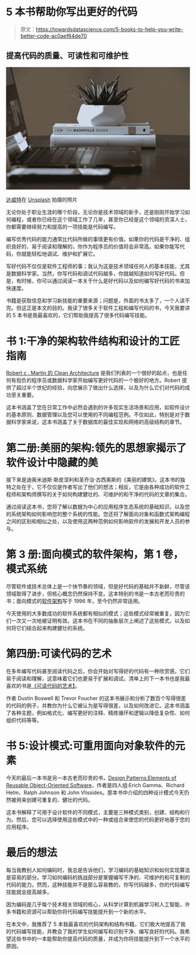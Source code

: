 # 5 本书帮助你写出更好的代码

> 原文：<https://towardsdatascience.com/5-books-to-help-you-write-better-code-ac0aef64de70>

## 提高代码的质量、可读性和可维护性

![](img/55e144d52a830d3fa0dc86e7139bd61c.png)

[达威特](https://unsplash.com/@oneminch?utm_source=medium&utm_medium=referral)在 [Unsplash](https://unsplash.com?utm_source=medium&utm_medium=referral) 拍摄的照片

无论你处于职业生涯的哪个阶段，无论你是技术领域的新手，还是刚刚开始学习如何编程，或者你已经在这个领域工作了几年，甚至你已经是这个领域的资深人士，你都需要继续努力和提高的一项技能是代码编写。

编写优秀代码的能力通常比代码所做的事情更有价值。如果你的代码是干净的、组织良好的、易于阅读和理解的，你作为程序员的价值将会非常高。如果你能写代码，你就能轻松地调试、维护和扩展它。

写好代码不仅仅是软件工程师的事；我认为这是技术领域任何人的基本技能，尤其是数据科学家。当然，你写代码和调试代码越多，你就越知道如何写好代码。但是，有时候，你可以通过阅读一本关于什么是好代码以及如何编写好代码的书来加快速度。

书籍是获取信息和学习新技能的重要来源；问题是，外面的书太多了，一个人读不完。但这正是本文的目的。我读了很多关于软件工程和编写代码的书，今天我要讲的 5 本书是我最喜欢的，它们帮助我提高了很多代码编写技能。

# 书 1:干净的架构软件结构和设计的工匠指南

[Robert c . Martin 的 Clean Architecture](https://www.oreilly.com/library/view/clean-architecture-a/9780134494272/) 是我们列表的一个很好的起点，也是任何有抱负的程序员或数据科学家开始编写更好代码的一个极好的地方。Robert 提供了超过半个世纪的经验，向您展示了做出什么选择，以及为什么它们对代码的成功至关重要。

这本书涵盖了您在日常工作中必然会遇到的许多现实生活场景和应用，如软件设计的基本原则、数据管理以及您可以使用的不同编程范例。不仅如此，特别是对于数据科学家来说，这本书涵盖了关于数据库的最佳实现和网络的高级结构的章节。

# 第二册:美丽的架构:领先的思想家揭示了软件设计中隐藏的美

接下来是迪奥米迪斯·斯皮涅利和圣乔治·古西奥斯的《美丽的建筑》。这本书的独特之处在于，它不仅仅是作者写出了他们的想法；相反，它是由各种成功的软件工程师和架构师撰写的关于如何构建健壮的、可维护的和干净的代码的文章的集合。

通过阅读这本书，您将了解以数据为中心的应用程序生态系统的基础知识，以及您的系统架构如何影响您的整个系统的性能。您还将了解面向对象和函数式架构编程之间的区别和相似之处，以及使用这两种范例如何影响软件的发展和开发人员的参与。

# 第 3 册:面向模式的软件架构，第 1 卷，模式系统

尽管软件或技术总体上是一个快节奏的领域，但是好代码的基础并不新鲜，尽管该领域取得了进步，但核心概念仍然保持不变。这本特别的书是一本古老而珍贵的书；面向模式的[软件架构](https://www.wiley.com/en-gb/Pattern+Oriented+Software+Architecture,+Volume+1,+A+System+of+Patterns-p-9780471958697)写于 1996 年，至今仍然非常适用。

今天使用的大多数成功的软件系统都有相似的模式；这些模式经常被重复，因为它们一次又一次地被证明有效。这本书在不同的抽象层次上阐述了这些模式，以及如何将它们结合起来构建健壮的系统。

# 第四册:可读代码的艺术

在多年编写代码甚至阅读代码之后，你会开始对写得好的代码有一种欣赏感。它们易于阅读和理解，这意味着它们也更易于扩展和调试。清单上的下一本书也是我最喜欢的书是[《可读代码的艺术】](https://www.oreilly.com/library/view/the-art-of/9781449318482/)。

作者 Dustin Boswell 和 Trevor Foucher 的这本书展示和分析了数百个写得很差的代码的例子，并教你为什么它被认为是写得很差，以及如何改进它。这本书涵盖了各种主题，例如格式化、编写更好的注释、精炼循环和逻辑以降低复杂性、如何组织代码等等。

# 书 5:设计模式:可重用面向对象软件的元素

今天的最后一本书是另一本古老而珍贵的书，[Design Patterns:Elements of Reusable Object-Oriented Software](https://www.journaldev.com/31902/gangs-of-four-gof-design-patterns)，作者是四人组:Erich Gamma、Richard Helm、Ralph Johnson 和 John Vlissides。那本书中介绍的四种设计模式今天仍然被用来创建可重复的、健壮的代码。

这本书解释了可用于设计软件的不同模式，主要是三种模式类别，创建、结构和行为。然后，您可以选择使用这些模式中的一种或组合来使您的代码更好地基于您的应用程序。

# 最后的想法

每当我教别人如何编码时，我总是告诉他们，学习编码的基础知识和如何实现算法是容易的部分。学习如何编码的挑战部分是掌握编写干净的、可维护的和可复制的代码的能力。然而，这种技能并不是那么容易教的，你写代码越多，你的代码编写技能就会提高越多。

因为编码是几乎每个技术相关领域的核心，从科学计算到机器学习和人工智能，许多书籍和资源可以帮助你将代码编写技能提升到一个新的水平。

在本文中，我推荐了 5 本我最喜欢的代码架构和结构书籍，它们极大地提高了我的代码编写技能，并教会了我的学生如何编写和识别干净、编写良好的代码。我希望这些书中的一本能帮助你提高代码的质量，并成为你将技能提升到下一个水平的原因。